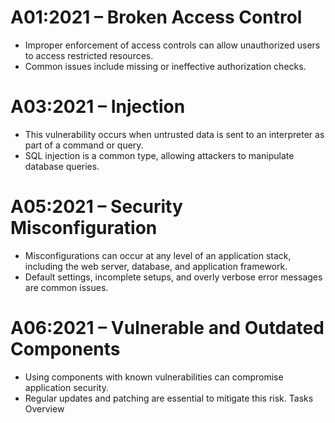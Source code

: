 # A01:2021 – Broken Access Control
- Improper enforcement of access controls can allow unauthorized users to access restricted resources.
- Common issues include missing or ineffective authorization checks.
# A03:2021 – Injection
- This vulnerability occurs when untrusted data is sent to an interpreter as part of a command or query.
- SQL injection is a common type, allowing attackers to manipulate database queries.
# A05:2021 – Security Misconfiguration
- Misconfigurations can occur at any level of an application stack, including the web server, database, and application framework.
- Default settings, incomplete setups, and overly verbose error messages are common issues.
# A06:2021 – Vulnerable and Outdated Components
- Using components with known vulnerabilities can compromise application security.
- Regular updates and patching are essential to mitigate this risk.
Tasks Overview
